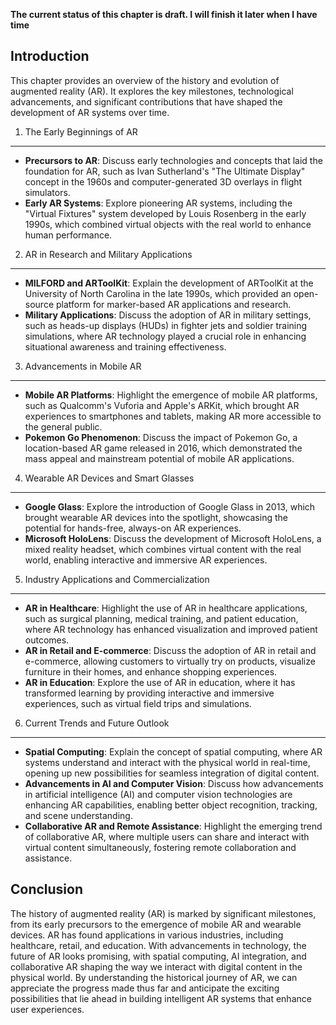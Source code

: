 **The current status of this chapter is draft. I will finish it later when I have time**

Introduction
------------

This chapter provides an overview of the history and evolution of augmented reality (AR). It explores the key milestones, technological advancements, and significant contributions that have shaped the development of AR systems over time.

1. The Early Beginnings of AR
-----------------------------

* **Precursors to AR**: Discuss early technologies and concepts that laid the foundation for AR, such as Ivan Sutherland's "The Ultimate Display" concept in the 1960s and computer-generated 3D overlays in flight simulators.
* **Early AR Systems**: Explore pioneering AR systems, including the "Virtual Fixtures" system developed by Louis Rosenberg in the early 1990s, which combined virtual objects with the real world to enhance human performance.

2. AR in Research and Military Applications
-------------------------------------------

* **MILFORD and ARToolKit**: Explain the development of ARToolKit at the University of North Carolina in the late 1990s, which provided an open-source platform for marker-based AR applications and research.
* **Military Applications**: Discuss the adoption of AR in military settings, such as heads-up displays (HUDs) in fighter jets and soldier training simulations, where AR technology played a crucial role in enhancing situational awareness and training effectiveness.

3. Advancements in Mobile AR
----------------------------

* **Mobile AR Platforms**: Highlight the emergence of mobile AR platforms, such as Qualcomm's Vuforia and Apple's ARKit, which brought AR experiences to smartphones and tablets, making AR more accessible to the general public.
* **Pokemon Go Phenomenon**: Discuss the impact of Pokemon Go, a location-based AR game released in 2016, which demonstrated the mass appeal and mainstream potential of mobile AR applications.

4. Wearable AR Devices and Smart Glasses
----------------------------------------

* **Google Glass**: Explore the introduction of Google Glass in 2013, which brought wearable AR devices into the spotlight, showcasing the potential for hands-free, always-on AR experiences.
* **Microsoft HoloLens**: Discuss the development of Microsoft HoloLens, a mixed reality headset, which combines virtual content with the real world, enabling interactive and immersive AR experiences.

5. Industry Applications and Commercialization
----------------------------------------------

* **AR in Healthcare**: Highlight the use of AR in healthcare applications, such as surgical planning, medical training, and patient education, where AR technology has enhanced visualization and improved patient outcomes.
* **AR in Retail and E-commerce**: Discuss the adoption of AR in retail and e-commerce, allowing customers to virtually try on products, visualize furniture in their homes, and enhance shopping experiences.
* **AR in Education**: Explore the use of AR in education, where it has transformed learning by providing interactive and immersive experiences, such as virtual field trips and simulations.

6. Current Trends and Future Outlook
------------------------------------

* **Spatial Computing**: Explain the concept of spatial computing, where AR systems understand and interact with the physical world in real-time, opening up new possibilities for seamless integration of digital content.
* **Advancements in AI and Computer Vision**: Discuss how advancements in artificial intelligence (AI) and computer vision technologies are enhancing AR capabilities, enabling better object recognition, tracking, and scene understanding.
* **Collaborative AR and Remote Assistance**: Highlight the emerging trend of collaborative AR, where multiple users can share and interact with virtual content simultaneously, fostering remote collaboration and assistance.

Conclusion
----------

The history of augmented reality (AR) is marked by significant milestones, from its early precursors to the emergence of mobile AR and wearable devices. AR has found applications in various industries, including healthcare, retail, and education. With advancements in technology, the future of AR looks promising, with spatial computing, AI integration, and collaborative AR shaping the way we interact with digital content in the physical world. By understanding the historical journey of AR, we can appreciate the progress made thus far and anticipate the exciting possibilities that lie ahead in building intelligent AR systems that enhance user experiences.
